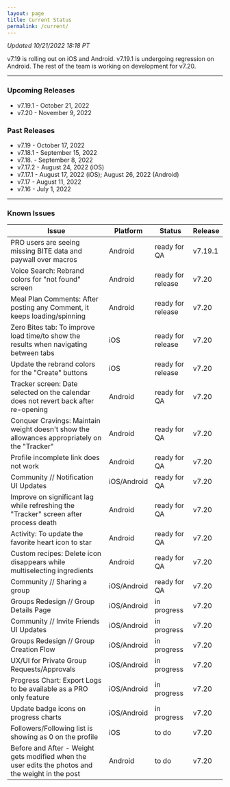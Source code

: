 ```yaml
---
layout: page
title: Current Status
permalink: /current/
---
```


_Updated 10/21/2022 18:18 PT_

v7.19 is rolling out on iOS and Android. v7.19.1 is undergoing regression on Android. The rest of the team is working on development for v7.20.

***

### Upcoming Releases
- v7.19.1 - October 21, 2022
- v7.20   - November 9, 2022
 
### Past Releases
- v7.19   - October 17, 2022
- v7.18.1 - September 15, 2022
- v7.18.  - September 8, 2022
- v7.17.2 - August 24, 2022 (iOS)
- v7.17.1 - August 17, 2022 (iOS); August 26, 2022 (Android)
- v7.17   - August 11, 2022
- v7.16   - July 1, 2022

***

### Known Issues

|Issue                          |Platform   | Status    | Release           |
| ---                           | ---       | ---       | ---               |
|PRO users are seeing missing BITE data and paywall over macros |Android |ready for QA| v7.19.1|
|Voice Search: Rebrand colors for "not found" screen|Android |ready for release| v7.20|
|Meal Plan Comments: After posting any Comment, it keeps loading/spinning |Android |ready for release| v7.20|
|Zero Bites tab: To improve load time/to show the results when navigating between tabs |iOS |ready for release| v7.20|
|Update the rebrand colors for the "Create" buttons |iOS |ready for release| v7.20|
|Tracker screen: Date selected on the calendar does not revert back after re-opening|Android |ready for QA| v7.20|
|Conquer Cravings: Maintain weight doesn't show the allowances appropriately on the "Tracker"|Android |ready for QA| v7.20|
|Profile incomplete link does not work |Android |ready for QA| v7.20|
|Community // Notification UI Updates|iOS/Android |ready for QA| v7.20|
|Improve on significant lag while refreshing the "Tracker" screen after process death |Android |ready for QA| v7.20|
|Activity: To update the favorite heart icon to star |Android |ready for QA| v7.20|
|Custom recipes: Delete icon disappears while multiselecting ingredients |Android |ready for QA| v7.20|
|Community // Sharing a group|iOS/Android |ready for QA| v7.20|
|Groups Redesign // Group Details Page|iOS/Android |in progress| v7.20|
|Community // Invite Friends UI Updates|iOS/Android |in progress| v7.20|
|Groups Redesign // Group Creation Flow|iOS/Android |in progress| v7.20|
|UX/UI for Private Group Requests/Approvals|iOS/Android |in progress | v7.20|
|Progress Chart: Export Logs to be available as a PRO only feature| iOS/Android |in progress| v7.20|
|Update badge icons on progress charts |iOS/Android |in progress| v7.20|
|Followers/Following list is showing as 0 on the profile |iOS |to do| v7.20|
|Before and After - Weight gets modified when the user edits the photos and the weight in the post |Android |to do| v7.20|
